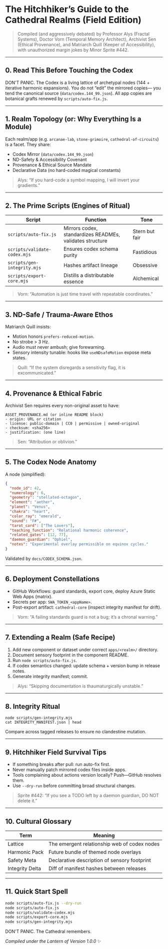 # The Hitchhiker’s Guide to the Cathedral Realms (Field Edition)

> Compiled (and aggressively debated) by Professor Alys (Fractal Systems), Doctor Vorn (Temporal Memory Architect), Archivist Sen (Ethical Provenance), and Matriarch Quill (Keeper of Accessibility), with unauthorized margin jokes by Minor Sprite #442.

---
## 0. Read This Before Touching the Codex
DON'T PANIC. The Codex is a living lattice of archetypal nodes (144 + iterative harmonic expansions). You do not “edit” the mirrored copies— you tend the canonical source (`data/codex.144_99.json`). All app copies are botanical grafts renewed by `scripts/auto-fix.js`.

---
## 1. Realm Topology (or: Why Everything Is a Module)
Each realm/app (e.g. `arcanae-lab`, `stone-grimoire`, `cathedral-of-circuits`) is a facet. They share:
- Codex Mirror (`data/codex.144_99.json`)
- ND-Safety & Accessibility Covenant
- Provenance & Ethical Source Mandate
- Declarative Data (no hard-coded magical constants)

> Alys: “If you hard-code a symbol mapping, I will invert your gradients.”

---
## 2. The Prime Scripts (Engines of Ritual)
| Script | Function | Tone |
|--------|----------|------|
| `scripts/auto-fix.js` | Mirrors codex, standardizes READMEs, validates structure | Stern but fair |
| `scripts/validate-codex.mjs` | Ensures codex schema purity | Fastidious |
| `scripts/gen-integrity.mjs` | Hashes artifact lineage | Obsessive |
| `scripts/export-core.mjs` | Distills a distributable essence | Alchemical |

> Vorn: “Automation is just time travel with repeatable coordinates.”

---
## 3. ND-Safe / Trauma-Aware Ethos
Matriarch Quill insists:
- Motion honors `prefers-reduced-motion`.
- No strobe > 3 Hz.
- Audio must never ambush; give forewarning.
- Sensory intensity tunable: hooks like `useNDsafeMotion` expose meta states.

> Quill: “If the system disregards a sensitivity flag, it is excommunicated.”

---
## 4. Provenance & Ethical Fabric
Archivist Sen requires every non-original asset to have:
```
ASSET_PROVENANCE.md (or inline README block)
- origin: URL or citation
- license: public-domain | CC0 | permissive | owned-original
- checksum: <sha256>
- justification: (one line)
```
> Sen: “Attribution or oblivion.”

---
## 5. The Codex Node Anatomy
A node (simplified):
```json
{
  "node_id": 42,
  "numerology": 6,
  "geometry": "stellated-octagon",
  "element": "aether",
  "planet": "Venus",
  "chakra": "heart",
  "color_ray": "emerald",
  "sound": "F#",
  "tarot_card": ["The Lovers"],
  "teaching_function": "Relational harmonic coherence",
  "related_gates": [12, 77],
  "daemon_guardian": "Ophiel",
  "notes": "Experimental overlay permissible on equinox cycles."
}
```
Validated by `docs/CODEX_SCHEMA.json`.

---
## 6. Deployment Constellations
- GitHub Workflows: guard standards, export core, deploy Azure Static Web Apps (matrix).
- Secrets per app: `SWA_TOKEN_<appName>`.
- Post-export artifact: `cathedral-core` (inspect integrity manifest for drift).

> Vorn: “A failing standards guard is not a bug; it’s a chronal warning.”

---
## 7. Extending a Realm (Safe Recipe)
1. Add new component or dataset under correct `apps/<realm>/` directory.
2. Document sensory footprint in the component README.
3. Run `node scripts/auto-fix.js`.
4. If codex semantics changed: update schema + version bump in release notes.
5. Generate integrity manifest; commit.

> Alys: “Skipping documentation is thaumaturgically unstable.”

---
## 8. Integrity Ritual
```
node scripts/gen-integrity.mjs
cat INTEGRITY_MANIFEST.json | head
```
Compare across tagged releases to ensure no clandestine mutation.

---
## 9. Hitchhiker Field Survival Tips
- If something breaks after pull: run auto-fix first.
- Never manually patch mirrored codex files inside apps.
- Tools complaining about actions version locally? Push—GitHub resolves them.
- Use `--dry-run` before committing broad structural changes.

> Sprite #442: “If you see a TODO left by a daemon guardian, DO NOT delete it.”

---
## 10. Cultural Glossary
| Term | Meaning |
|------|---------|
| Lattice | The emergent relationship web of codex nodes |
| Harmonic Pack | Future bundle of themed node overlays |
| Safety Meta | Declarative description of sensory footprint |
| Integrity Delta | Diff of manifest hashes between releases |

---
## 11. Quick Start Spell
```bash
node scripts/auto-fix.js --dry-run
node scripts/auto-fix.js
node scripts/validate-codex.mjs
node scripts/export-core.mjs
node scripts/gen-integrity.mjs
```

DON'T PANIC. The Cathedral remembers.

_Compiled under the Lantern of Version 1.0.0_ ✨
